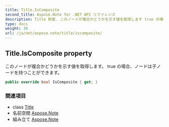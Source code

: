 ```yaml
---
title: Title.IsComposite
second_title: Aspose.Note for .NET API リファレンス
description: Title 財産. このノードが複合かどうかを示す値を取得します true の場合ノードは子ノードを持つことができます
type: docs
weight: 30
url: /ja/net/aspose.note/title/iscomposite/
---
```

## Title.IsComposite property

このノードが複合かどうかを示す値を取得します。 true の場合、ノードは子ノードを持つことができます。

```csharp
public override bool IsComposite { get; }
```

### 関連項目

* class [Title](../)
* 名前空間 [Aspose.Note](../../title/)
* 組み立て [Aspose.Note](../../../)


